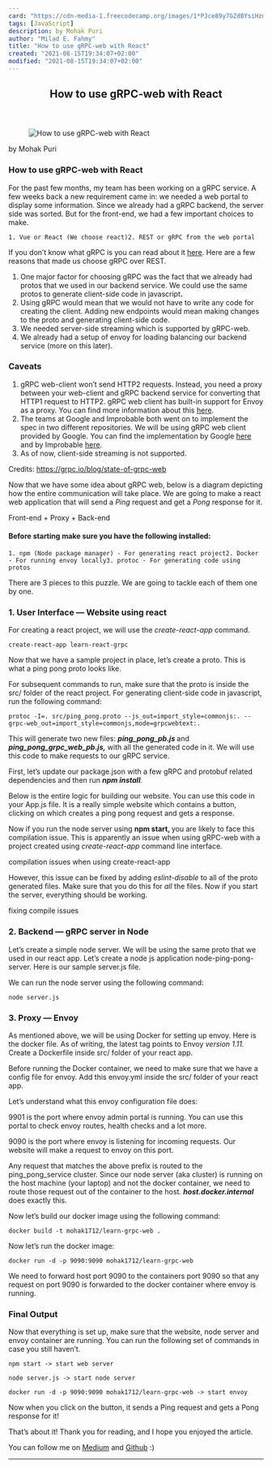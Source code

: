```yaml
---
card: "https://cdn-media-1.freecodecamp.org/images/1*PJce89y7GZdBYsiHzmmUow.jpeg"
tags: [JavaScript]
description: by Mohak Puri
author: "Milad E. Fahmy"
title: "How to use gRPC-web with React"
created: "2021-08-15T19:34:07+02:00"
modified: "2021-08-15T19:34:07+02:00"
---
```

<div class="site-wrapper">
<main id="site-main" class="site-main outer">
<div class="inner">
<article class="post-full post tag-javascript tag-react tag-envoy-proxy tag-tech tag-programming ">
<header class="post-full-header">
<h1 class="post-full-title">How to use gRPC-web with React</h1>
</header>
<figure class="post-full-image">
<picture>
<source media="(max-width: 700px)" sizes="1px" srcset="data:image/gif;base64,R0lGODlhAQABAIAAAAAAAP///yH5BAEAAAAALAAAAAABAAEAAAIBRAA7 1w">
<source media="(min-width: 701px)" sizes="(max-width: 800px) 400px,
(max-width: 1170px) 700px,
1400px" srcset="https://cdn-media-1.freecodecamp.org/images/1*PJce89y7GZdBYsiHzmmUow.jpeg 300w,
https://cdn-media-1.freecodecamp.org/images/1*PJce89y7GZdBYsiHzmmUow.jpeg 600w,
https://cdn-media-1.freecodecamp.org/images/1*PJce89y7GZdBYsiHzmmUow.jpeg 1000w,
https://cdn-media-1.freecodecamp.org/images/1*PJce89y7GZdBYsiHzmmUow.jpeg 2000w">
<img onerror="this.style.display='none'" src="https://cdn-media-1.freecodecamp.org/images/1*PJce89y7GZdBYsiHzmmUow.jpeg" alt="How to use gRPC-web with React">
</picture>
</figure>
<section class="post-full-content">
<div class="post-content medium-migrated-article">
<p>by Mohak Puri</p>
<h1 id="how-to-use-grpc-web-with-react">How to use gRPC-web with React</h1>
<p>For the past few months, my team has been working on a gRPC service. A few weeks back a new requirement came in: we needed a web portal to display some information. Since we already had a gRPC backend, the server side was sorted. But for the front-end, we had a few important choices to make.</p><pre><code>1. Vue or React (We choose react)2. REST or gRPC from the web portal </code></pre>
<p>If you don’t know what gRPC is you can read about it <a href="https://grpc.io/" rel="noopener">here</a>. Here are a few reasons that made us choose gRPC over REST.</p>
<ol>
<li>One major factor for choosing gRPC was the fact that we already had protos that we used in our backend service. We could use the same protos to generate client-side code in javascript<strong>.</strong></li>
<li>Using gRPC would mean that we would not have to write any code for creating the client. Adding new endpoints would mean making changes to the proto and generating client-side code.</li>
<li>We needed server-side streaming which is supported by gRPC-web.</li>
<li>We already had a setup of envoy for loading balancing our backend service (more on this later).</li>
</ol>
<h3 id="caveats">Caveats</h3>
<ol>
<li>gRPC web-client won’t send HTTP2 requests. Instead, you need a proxy between your web-client and gRPC backend service for converting that HTTP1 request to HTTP2. gRPC web client has built-in support for Envoy as a proxy. You can find more information about this <a href="https://grpc.io/blog/state-of-grpc-web#f2" rel="noopener">here</a>.</li>
<li>The teams at Google and Improbable both went on to implement the spec in two different repositories. We will be using gRPC web client provided by Google. You can find the implementation by Google <a href="https://github.com/grpc/grpc-web" rel="noopener">here</a> and by Improbable <a href="https://github.com/improbable-eng/grpc-web" rel="noopener">here</a>.</li>
<li>As of now, client-side streaming is not supported.</li>
</ol>
<figcaption>Credits: <a href="https://grpc.io/blog/state-of-grpc-web" rel="noopener" target="_blank" title="">https://grpc.io/blog/state-of-grpc-web</a></figcaption>
</figure>
<p>Now that we have some idea about gRPC web, below is a diagram depicting how the entire communication will take place. We are going to make a react web application that will send a <em>Ping</em> request and get a <em>Pong</em> response for it.</p>
<figcaption>Front-end + Proxy + Back-end</figcaption>
</figure>
<h4 id="before-starting-make-sure-you-have-the-following-installed-">Before starting make sure you have the following installed:</h4><pre><code>1. npm (Node package manager) - For generating react project2. Docker - For running envoy locally3. protoc - For generating code using protos</code></pre>
<p>There are 3 pieces to this puzzle. We are going to tackle each of them one by one.</p>
<h3 id="1-user-interface-website-using-react">1. User Interface — Website using react</h3>
<p>For creating a react project, we will use the <em>create-react-app</em> command.</p><pre><code>create-react-app learn-react-grpc</code></pre>
<p>Now that we have a sample project in place, let’s create a proto. This is what a ping pong proto looks like.</p>
<p>For subsequent commands to run, make sure that the proto is inside the src/ folder of the react project. For generating client-side code in javascript, run the following command:</p><pre><code>protoc -I=. src/ping_pong.proto --js_out=import_style=commonjs:. --grpc-web_out=import_style=commonjs,mode=grpcwebtext:.</code></pre>
<p>This will generate two new files: <strong><em>ping_pong_pb.js </em></strong>and<strong><em> ping_pong_grpc_web_pb.js,</em></strong> with all the generated code in it. We will use this code to make requests to our gRPC service.</p>
<p>First, let’s update our package.json with a few gRPC and protobuf related dependencies and then run <strong><em>npm install</em></strong><em>.</em></p>
<p>Below is the entire logic for building our website. You can use this code in your App.js file. It is a really simple website which contains a button, clicking on which creates a ping pong request and gets a response.</p>
<p>Now if you run the node server using <strong>npm start, </strong>you are likely to face this compilation issue. This is apparently an issue when using gRPC-web with a project created using <em>create-react-app </em>command line interface<em>.</em></p>
<figcaption>compilation issues when using create-react-app</figcaption>
</figure>
<p>However, this issue can be fixed by adding <em>eslint-disable </em>to all of the proto generated files. Make sure that you do this for <em>all</em> the files. Now if you start the server, everything should be working.</p>
<figcaption>fixing compile issues</figcaption>
</figure>
<h3 id="2-backend-grpc-server-in-node">2. Backend — gRPC server in Node</h3>
<p>Let’s create a simple node server. We will be using the same proto that we used in our react app. Let’s create a node js application node-ping-pong-server. Here is our sample server.js file.</p>
<p>We can run the node server using the following command:</p><pre><code>node server.js</code></pre>
<h3 id="3-proxy-envoy">3. Proxy — Envoy</h3>
<p>As mentioned above, we will be using Docker for setting up envoy. Here is the docker file. As of writing, the latest tag points to Envoy<em> version 1.11. </em>Create a Dockerfile inside src/ folder of your react app.</p>
<p>Before running the Docker container, we need to make sure that we have a config file for envoy. Add this envoy.yml inside the src/ folder of your react app.</p>
<p>Let’s understand what this envoy configuration file does:</p>
<p>9901 is the port where envoy admin portal is running. You can use this portal to check envoy routes, health checks and a lot more.</p>
<p>9090 is the port where envoy is listening for incoming requests. Our website will make a request to envoy on this port.</p>
<p>Any request that matches the above prefix is routed to the ping_pong_service cluster. Since our node server (aka cluster) is running on the host machine (your laptop) and not the docker container, we need to route those request out of the container to the host. <strong><em>host.docker.internal</em></strong> does exactly this.</p>
<p>Now let’s build our docker image using the following command:</p><pre><code>docker build -t mohak1712/learn-grpc-web .</code></pre>
<p>Now let’s run the docker image:</p><pre><code>docker run -d -p 9090:9090 mohak1712/learn-grpc-web</code></pre>
<p>We need to forward host port 9090 to the containers port 9090 so that any request on port 9090 is forwarded to the docker container where envoy is running.</p>
<h3 id="final-output">Final Output</h3>
<p>Now that everything is set up, make sure that the website, node server and envoy container are running. You can run the following set of commands in case you still haven’t.</p><pre><code>npm start -&gt; start web server</code></pre><pre><code>node server.js -&gt; start node server</code></pre><pre><code>docker run -d -p 9090:9090 mohak1712/learn-grpc-web -&gt; start envoy</code></pre>
<p>Now when you click on the button, it sends a Ping request and gets a Pong response for it!</p>
<p>That’s about it! Thank you for reading, and I hope you enjoyed the article.</p>
<p>You can follow me on <a href="https://medium.com/@mohak1712" rel="noopener">Medium</a> and <a href="https://github.com/mohak1712" rel="noopener">Github</a> :)</p>
</div>
<hr>
</section>
</article>
</div>
</main>
</div>
<!-- Google Tag Manager (noscript) -->
<!-- End Google Tag Manager (noscript) -->
